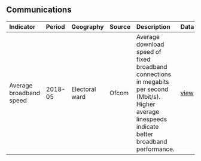 ## Communications

| Indicator     | Period        | Geography     | Source        | Description   | Data           | Code           |
|:------------- |:------------- |:------------- |:------------- |:------------- | :------------- | :------------- |
| Average broadband speed | 2018-05 | Electoral ward | Ofcom | Average download speed of fixed broadband connections in megabits per second (Mbit/s). Higher average linespeeds indicate better broadband performance. | [view](data/average_broadband_speed.csv) | [view](code/average_broadband_speed.R) |

